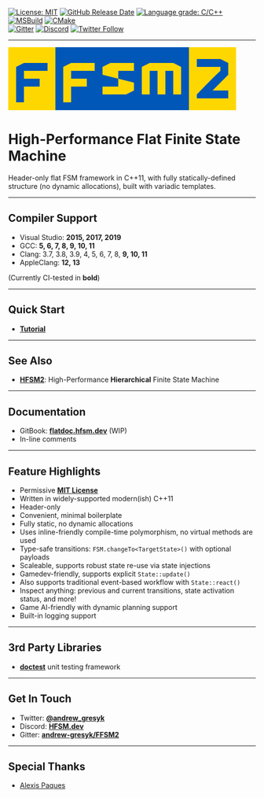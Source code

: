[![License: MIT](https://img.shields.io/badge/License-MIT-blue.svg)](LICENSE)
[![GitHub Release Date](https://img.shields.io/github/release-date/andrew-gresyk/FFSM2)](https://github.com/andrew-gresyk/FFSM2/releases)
[![Language grade: C/C++](https://img.shields.io/lgtm/grade/cpp/g/andrew-gresyk/FFSM2.svg?logo=lgtm&logoWidth=18)](https://lgtm.com/projects/g/andrew-gresyk/FFSM2/context:cpp)  
[![MSBuild](https://github.com/andrew-gresyk/FFSM2/actions/workflows/msbuild.yml/badge.svg)](https://github.com/andrew-gresyk/FFSM2/actions/workflows/msbuild.yml)
[![CMake](https://github.com/andrew-gresyk/FFSM2/actions/workflows/cmake.yml/badge.svg)](https://github.com/andrew-gresyk/FFSM2/actions/workflows/cmake.yml)  
[![Gitter](https://badges.gitter.im/andrew-gresyk/FFSM2.svg)](https://gitter.im/andrew-gresyk/FFSM2)
[![Discord](https://img.shields.io/discord/591914197219016707.svg?label=&logo=discord&logoColor=ffffff&color=7389D8&labelColor=6A7EC2)](https://discord.gg/ujpNbqSpfm)
[![Twitter Follow](https://img.shields.io/twitter/follow/andrew_gresyk?style=social)](https://www.twitter.com/andrew_gresyk)

---

![FFSM2](assets/logos/ffsm2-logo-large.png)

# High-Performance Flat Finite State Machine

Header-only flat FSM framework in C++11, with fully statically-defined structure (no dynamic allocations), built with variadic templates.

---

## Compiler Support

- Visual Studio: **2015, 2017, 2019**
- GCC: **5, 6, 7, 8, 9, 10, 11**
- Clang: 3.7, 3.8, 3.9, 4, 5, 6, 7, 8, **9, 10, 11**
- AppleClang: **12, 13**

(Currently CI-tested in **bold**)

---

## Quick Start

- **[Tutorial](examples/snippets/wiki_tutorial.cpp)**

---

## See Also

- **[HFSM2](https://hfsm.dev)**: High-Performance **Hierarchical** Finite State Machine

---

## Documentation

- GitBook: **[flatdoc.hfsm.dev](https://flatdoc.hfsm.dev/)** (WIP)
- In-line comments

---

## Feature Highlights

- Permissive **[MIT License](LICENSE)**
- Written in widely-supported modern(ish) C++11
- Header-only
- Convenient, minimal boilerplate
- Fully static, no dynamic allocations
- Uses inline-friendly compile-time polymorphism, no virtual methods are used
- Type-safe transitions: `FSM.changeTo<TargetState>()` with optional payloads
- Scaleable, supports robust state re-use via state injections
- Gamedev-friendly, supports explicit `State::update()`
- Also supports traditional event-based workflow with `State::react()`
- Inspect anything: previous and current transitions, state activation status, and more!
- Game AI-friendly with dynamic planning support
- Built-in logging support

---

## 3rd Party Libraries

- **[doctest](https://github.com/onqtam/doctest)** unit testing framework

---

## Get In Touch

- Twitter: **[@andrew_gresyk](https://www.twitter.com/andrew_gresyk)**
- Discord: **[HFSM.dev](https://discord.gg/v4t3tzh)**
- Gitter: **[andrew-gresyk/FFSM2](https://gitter.im/andrew-gresyk/FFSM2)**

---

## Special Thanks

- [Alexis Paques](https://github.com/AlexisTM)
